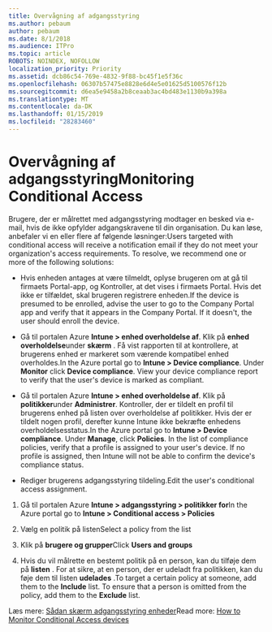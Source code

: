 ```yaml
---
title: Overvågning af adgangsstyring
ms.author: pebaum
author: pebaum
ms.date: 8/1/2018
ms.audience: ITPro
ms.topic: article
ROBOTS: NOINDEX, NOFOLLOW
localization_priority: Priority
ms.assetid: dcb86c54-769e-4832-9f88-bc45f1e5f36c
ms.openlocfilehash: 06307b57475e8828e6d4e5e01625d5100576f12b
ms.sourcegitcommit: d6ea5e9458a2b8ceaab3ac4bd483e1130b9a398a
ms.translationtype: MT
ms.contentlocale: da-DK
ms.lasthandoff: 01/15/2019
ms.locfileid: "28283460"
---
```

# <a name="monitoring-conditional-access"></a><span data-ttu-id="b41a4-102">Overvågning af adgangsstyring</span><span class="sxs-lookup"><span data-stu-id="b41a4-102">Monitoring Conditional Access</span></span>

<span data-ttu-id="b41a4-p101">Brugere, der er målrettet med adgangsstyring modtager en besked via e-mail, hvis de ikke opfylder adgangskravene til din organisation. Du kan løse, anbefaler vi en eller flere af følgende løsninger:</span><span class="sxs-lookup"><span data-stu-id="b41a4-p101">Users targeted with conditional access will receive a notification email if they do not meet your organization's access requirements. To resolve, we recommend one or more of the following solutions:</span></span>
  
- <span data-ttu-id="b41a4-p102">Hvis enheden antages at være tilmeldt, oplyse brugeren om at gå til firmaets Portal-app, og Kontroller, at det vises i firmaets Portal. Hvis det ikke er tilfældet, skal brugeren registrere enheden.</span><span class="sxs-lookup"><span data-stu-id="b41a4-p102">If the device is presumed to be enrolled, advise the user to go to the Company Portal app and verify that it appears in the Company Portal. If it doesn't, the user should enroll the device.</span></span>
    
- <span data-ttu-id="b41a4-p103">Gå til portalen Azure **Intune \> enhed overholdelse af**. Klik på **enhed overholdelse**under **skærm** . Få vist rapporten til at kontrollere, at brugerens enhed er markeret som værende kompatibel enhed overholdes.</span><span class="sxs-lookup"><span data-stu-id="b41a4-p103">In the Azure portal go to **Intune \> Device compliance**. Under **Monitor** click **Device compliance**. View your device compliance report to verify that the user's device is marked as compliant.</span></span> 
    
- <span data-ttu-id="b41a4-p104">Gå til portalen Azure **Intune \> enhed overholdelse af**. Klik på **politikker**under **Administrer**. Kontroller, der er tildelt en profil til brugerens enhed på listen over overholdelse af politikker. Hvis der er tildelt nogen profil, derefter kunne Intune ikke bekræfte enhedens overholdelsesstatus.</span><span class="sxs-lookup"><span data-stu-id="b41a4-p104">In the Azure portal go to **Intune \> Device compliance**. Under **Manage**, click **Policies**. In the list of compliance policies, verify that a profile is assigned to your user's device. If no profile is assigned, then Intune will not be able to confirm the device's compliance status.</span></span> 
    
- <span data-ttu-id="b41a4-114">Rediger brugerens adgangsstyring tildeling.</span><span class="sxs-lookup"><span data-stu-id="b41a4-114">Edit the user's conditional access assignment.</span></span>
    
1. <span data-ttu-id="b41a4-115">Gå til portalen Azure **Intune \> adgangsstyring \> politikker for**</span><span class="sxs-lookup"><span data-stu-id="b41a4-115">In the Azure portal go to **Intune \> Conditional access \> Policies**</span></span>
    
2. <span data-ttu-id="b41a4-116">Vælg en politik på listen</span><span class="sxs-lookup"><span data-stu-id="b41a4-116">Select a policy from the list</span></span>
    
3. <span data-ttu-id="b41a4-117">Klik på **brugere og grupper**</span><span class="sxs-lookup"><span data-stu-id="b41a4-117">Click **Users and groups**</span></span>
    
4. <span data-ttu-id="b41a4-p105">Hvis du vil målrette en bestemt politik på en person, kan du tilføje dem på **listen** . For at sikre, at en person, der er udeladt fra politikken, kan du føje dem til listen **udelades** .</span><span class="sxs-lookup"><span data-stu-id="b41a4-p105">To target a certain policy at someone, add them to the **Include** list. To ensure that a person is omitted from the policy, add them to the **Exclude** list.</span></span> 
    
<span data-ttu-id="b41a4-120">Læs mere: [Sådan skærm adgangsstyring enheder](https://docs.microsoft.com/en-us/intune/conditional-access-exchange-monitor)</span><span class="sxs-lookup"><span data-stu-id="b41a4-120">Read more: [How to Monitor Conditional Access devices](https://docs.microsoft.com/en-us/intune/conditional-access-exchange-monitor)</span></span>
  

